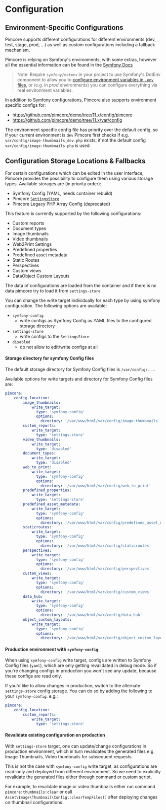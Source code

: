 # Configuration

## Environment-Specific Configurations
Pimcore supports different configurations for different environments (dev, test, stage, prod, ...) as well as custom 
configurations including a fallback mechanism. 

Pimcore is relying on Symfony's environments, with some extras, however all the essential 
information can be found in the [Symfony Docs](https://symfony.com/doc/current/configuration.html#configuration-environments)

> Note: Require `symfony/dotenv` in your project to use Symfony's DotEnv component to allow you to 
[configure environment variables in `.env` files](https://symfony.com/doc/current/configuration.html#configuring-environment-variables-in-env-files), 
or (e.g. in *prod* environments) you can configure everything via real environment variables.

In addition to Symfony configurations, Pimcore also supports environment specific configs for: 

* <https://github.com/pimcore/demo/tree/11.x/config/pimcore> 
* <https://github.com/pimcore/demo/tree/11.x/var/config>

The environment specific config file has priority over the default config, so if your 
current environment is `dev` Pimcore first checks if e.g. `var/config/image-thumbnails_dev.php`
exists, if not the default config `var/config/image-thumbnails.php` is used. 

## Configuration Storage Locations & Fallbacks
For certain configurations which can be edited in the user interface, 
Pimcore provides the possibility to configure them using various storage types. 
Available storages are (in priority order): 
- Symfony Config (YAML, needs container rebuild)
- Pimcore [`SettingsStore`](../19_Development_Tools_and_Details/42_Settings_Store.md)
- Pimcore Legacy PHP Array Config (deprecated)

This feature is currently supported by the following configurations: 
- Custom reports
- Document types
- Image thumbnails 
- Video thumbnails
- Web2Print Settings
- Predefined properties
- Predefined asset metadata
- Static Routes
- Perspectives
- Custom views
- DataObject Custom Layouts

The data of configurations are loaded from the container and if there is no data pimcore try to load it from `settings-store`

You can change the write target individually for each type by using symfony configuration.
The following options are available: 
- `symfony-config` 
  - write configs as Symfony Config as YAML files to the configured storage directory
- `settings-store` 
  - write configs to the `SettingsStore`
- `disabled` 
  - do not allow to edit/write configs at all

#### Storage directory for symfony Config files

The default storage directory for Symfony Config files is `/var/config/...`.

Available options for write targets and directory for Symfony Config files are: 
```yaml
pimcore:
    config_location:
        image_thumbnails:
            write_target:
	          type: 'symfony-config'
              options:
                directory: '/var/www/html/var/config/image-thumbnails'
        custom_reports:
            write_target:
	          type: 'settings-store'
        video_thumbnails:
            write_target:
	          type: 'disabled'
        document_types:
            write_target:
	          type: 'disabled'
        web_to_print:
            write_target:
	          type: 'symfony-config'
              options:
                directory: '/var/www/html/var/config/web_to_print'
        predefined_properties:
            write_target:
	          type: 'settings-store'
        predefined_asset_metadata:
            write_target:
	          type: 'symfony-config'
              options:
                directory: '/var/www/html/var/config/predefined_asset_metadata'
        staticroutes:
            write_target:
	          type: 'symfony-config'
              options:
                directory: '/var/www/html/var/config/staticroutes'
        perspectives:
            write_target:
	          type: 'symfony-config'
              options:
                directory: '/var/www/html/var/config/perspectives'
        custom_views:
            write_target:
	          type: 'symfony-config'
              options:
                directory: '/var/www/html/var/config/custom_views'
        data_hub:
            write_target:
        	  type: 'symfony-config'
              options:
                directory: '/var/www/html/var/config/data_hub'
        object_custom_layouts:
            write_target:
	          type: 'symfony-config'
              options:
                directory: '/var/www/html/var/config/object_custom_layouts'
```

#### Production environment with `symfony-config`
When using `symfony-config` write target, configs are written to Symfony Config files (`yaml`), which are only getting revalidated in debug mode. So if you're
changing configs in production you won't see any update, because these configs are read only.

If you'd like to allow changes in production, switch to the alternate `settings-store` config storage. 
You can do so by adding the following to your `symfony-config`. e.g.:
```yaml
pimcore:
    config_location:
        custom_reports:
            write_target:
	          type: 'settings-store'
```

#### Revalidate existing configuration on production
With `settings-store` target, one can update/change configurations in production environment, which in turn revalidates the generated files e.g. Image Thumbnails, Video thumbnails for subsequent requests.

This is not the case with `symfony-config` write target, as configurations are read-only and deployed from different environment. So we need to explicitly revalidate the generated files either through command or custom script. 

For example, to revalidate image or video thumbnails either run command `pimcore:thumbnails:clear` or call `Asset\Image\Thumbnail\Config::clearTempFiles()` after deploying changes on thumbnail configurations.
